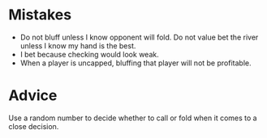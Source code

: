 # Mistakes 

- Do not bluff unless I know opponent will fold. Do not value bet the river unless I know my hand is the best. 
- I bet because checking would look weak. 
- When a player is uncapped, bluffing that player will not be profitable. 

# Advice

Use a random number to decide whether to call or fold when it comes to a close decision. 

